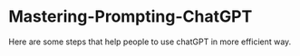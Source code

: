 # Mastering-Prompting-ChatGPT
Here are some steps that help people to use chatGPT in more efficient way.
